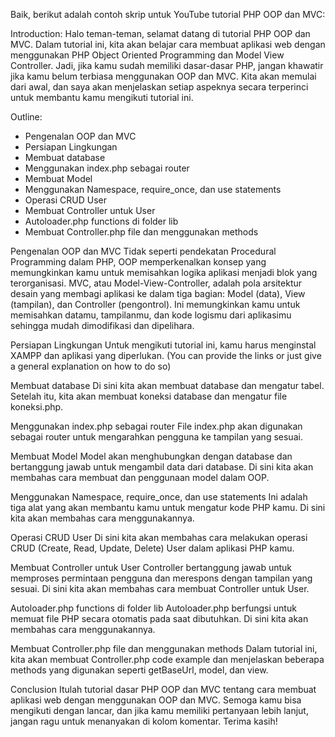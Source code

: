 Baik, berikut adalah contoh skrip untuk YouTube tutorial PHP OOP dan MVC:

Introduction:
Halo teman-teman, selamat datang di tutorial PHP OOP dan MVC. Dalam tutorial ini, kita akan belajar cara membuat aplikasi web dengan menggunakan PHP Object Oriented Programming dan Model View Controller. Jadi, jika kamu sudah memiliki dasar-dasar PHP, jangan khawatir jika kamu belum terbiasa menggunakan OOP dan MVC. Kita akan memulai dari awal, dan saya akan menjelaskan setiap aspeknya secara terperinci untuk membantu kamu mengikuti tutorial ini.

Outline:

- Pengenalan OOP dan MVC
- Persiapan Lingkungan
- Membuat database
- Menggunakan index.php sebagai router
- Membuat Model
- Menggunakan Namespace, require_once, dan use statements
- Operasi CRUD User
- Membuat Controller untuk User
- Autoloader.php functions di folder lib
- Membuat Controller.php file dan menggunakan methods

Pengenalan OOP dan MVC
Tidak seperti pendekatan Procedural Programming dalam PHP, OOP memperkenalkan konsep yang memungkinkan kamu untuk memisahkan logika aplikasi menjadi blok yang terorganisasi. MVC, atau Model-View-Controller, adalah pola arsitektur desain yang membagi aplikasi ke dalam tiga bagian: Model (data), View (tampilan), dan Controller (pengontrol). Ini memungkinkan kamu untuk memisahkan datamu, tampilanmu, dan kode logismu dari aplikasimu sehingga mudah dimodifikasi dan dipelihara.

Persiapan Lingkungan
Untuk mengikuti tutorial ini, kamu harus menginstal XAMPP dan aplikasi yang diperlukan. (You can provide the links or just give a general explanation on how to do so)

Membuat database
Di sini kita akan membuat database dan mengatur tabel. Setelah itu, kita akan membuat koneksi database dan mengatur file koneksi.php.

Menggunakan index.php sebagai router
File index.php akan digunakan sebagai router untuk mengarahkan pengguna ke tampilan yang sesuai.

Membuat Model
Model akan menghubungkan dengan database dan bertanggung jawab untuk mengambil data dari database. Di sini kita akan membahas cara membuat dan penggunaan model dalam OOP.

Menggunakan Namespace, require_once, dan use statements
Ini adalah tiga alat yang akan membantu kamu untuk mengatur kode PHP kamu. Di sini kita akan membahas cara menggunakannya.

Operasi CRUD User
Di sini kita akan membahas cara melakukan operasi CRUD (Create, Read, Update, Delete) User dalam aplikasi PHP kamu.

Membuat Controller untuk User
Controller bertanggung jawab untuk memproses permintaan pengguna dan merespons dengan tampilan yang sesuai. Di sini kita akan membahas cara membuat Controller untuk User.

Autoloader.php functions di folder lib
Autoloader.php berfungsi untuk memuat file PHP secara otomatis pada saat dibutuhkan. Di sini kita akan membahas cara menggunakannya.

Membuat Controller.php file dan menggunakan methods
Dalam tutorial ini, kita akan membuat Controller.php code example dan menjelaskan beberapa methods yang digunakan seperti getBaseUrl, model, dan view.

Conclusion
Itulah tutorial dasar PHP OOP dan MVC tentang cara membuat aplikasi web dengan menggunakan OOP dan MVC. Semoga kamu bisa mengikuti dengan lancar, dan jika kamu memiliki pertanyaan lebih lanjut, jangan ragu untuk menanyakan di kolom komentar. Terima kasih!
